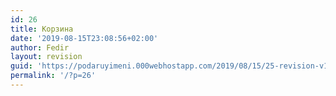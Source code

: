 ```yaml
---
id: 26
title: Корзина
date: '2019-08-15T23:08:56+02:00'
author: Fedir
layout: revision
guid: 'https://podaruyimeni.000webhostapp.com/2019/08/15/25-revision-v1/'
permalink: '/?p=26'
---
```


